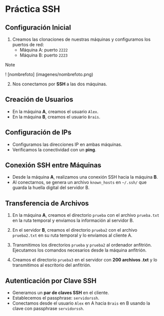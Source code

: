 # Práctica SSH

## Configuración Inicial

1. Creamos las clonaciones de nuestras máquinas y configuramos los puertos de red:
   - Máquina A: puerto `2222`
   - Máquina B: puerto `2223`
> [!NOTE]
> ! [nombrefoto] (imagenes/nombrefoto.png)

2. Nos conectamos por **SSH** a las dos máquinas.

## Creación de Usuarios

- En la máquina **A**, creamos el usuario `Alex`.
- En la máquina **B**, creamos el usuario `Brais`.

## Configuración de IPs

- Configuramos las direcciones IP en ambas máquinas.
- Verificamos la conectividad con un **ping**.

## Conexión SSH entre Máquinas

- Desde la máquina **A**, realizamos una conexión SSH hacia la máquina **B**.
- Al conectarnos, se genera un archivo `known_hosts` en `~/.ssh/` que guarda la huella digital del servidor B.

## Transferencia de Archivos

1. En la máquina **A**, creamos el directorio `prueba` con el archivo `prueba.txt` en la ruta temporal y enviamos la información al servidor B.

2. En el servidor **B**, creamos el directorio `prueba2` con el archivo `prueba2.txt` en su ruta temporal y lo enviamos al cliente A.

3. Transmitimos los directorios `prueba` y `prueba2` al ordenador anfitrión. Ejecutamos los comandos necesarios desde la máquina anfitrión.

4. Creamos el directorio `prueba3` en el servidor con **200 archivos .txt** y lo transmitimos al escritorio del anfitrión.

## Autenticación por Clave SSH

- Generamos un **par de claves SSH** en el cliente.
- Establecemos el passphrase: `servidorssh`.
- Conectamos desde el usuario `Alex` en A hacia `Brais` en B usando la clave con passphrase `servidorssh`.
